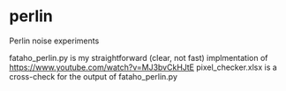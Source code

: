 # perlin
 Perlin noise experiments


fataho_perlin.py is my straightforward (clear, not fast) implmentation of https://www.youtube.com/watch?v=MJ3bvCkHJtE
pixel_checker.xlsx is a cross-check for the output of fataho_perlin.py
